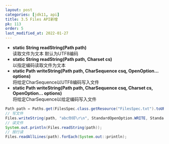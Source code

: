 ```yaml
---
layout: post
categories: [jdk11, api]
title: 3.5 Files API新增
pk: 113
order: 5
last_modified_at: 2022-01-27
---
```


- **static String readString(Path path)**  
读取文件为文本 默认为UTF8编码
- **static String readString(Path path, Charset cs)**  
以指定编码读取文件为文本
- **static Path writeString(Path path, CharSequence csq, OpenOption... options)**  
将给定CharSequence以UTF8编码写入文件
- **static Path writeString(Path path, CharSequence csq, Charset cs, OpenOption... options)**  
  将给定CharSequence以给定编码写入文件

```java
Path path = Paths.get(FilesSpec.class.getResource("FilesSpec.txt").toURI());
// 写文件
Files.writeString(path, "abc你好\r\n", StandardOpenOption.WRITE, StandardOpenOption.APPEND);
// 读文件
System.out.println(Files.readString(path));
// 按行读
Files.readAllLines(path).forEach(System.out::println);
```
